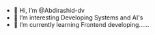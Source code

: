- 👋 Hi, I’m @Abdirashid-dv
- 👀 I’m interesting Developing Systems and AI's
- 🌱 I’m currently learning Frontend developing......

<!---
Abdirashid-dv/Abdirashid-dv is a ✨ special ✨ repository because its `README.md` (this file) appears on your GitHub profile.
You can click the Preview link to take a look at your changes.
--->
